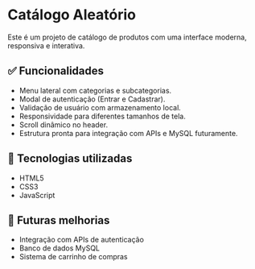 # Catálogo Aleatório

Este é um projeto de catálogo de produtos com uma interface moderna, responsiva e interativa.

## ✅ Funcionalidades

- Menu lateral com categorias e subcategorias.
- Modal de autenticação (Entrar e Cadastrar).
- Validação de usuário com armazenamento local.
- Responsividade para diferentes tamanhos de tela.
- Scroll dinâmico no header.
- Estrutura pronta para integração com APIs e MySQL futuramente.

## 🚀 Tecnologias utilizadas

- HTML5
- CSS3
- JavaScript

## 🎯 Futuras melhorias

- Integração com APIs de autenticação
- Banco de dados MySQL
- Sistema de carrinho de compras